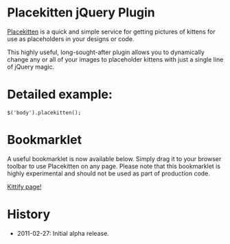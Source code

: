 # Placekitten jQuery Plugin

[Placekitten](http://placekitten.com) is a quick and simple service for getting pictures of kittens for use as placeholders in your designs or code.

This highly useful, long-sought-after plugin allows you to dynamically change any or all of your images to placeholder kittens with just a single line of jQuery magic.

# Detailed example:

    $('body').placekitten();

# Bookmarklet

A useful bookmarklet is now available below.  Simply drag it to your browser toolbar to use Placekitten on any page.  Please note that this bookmarklet is highly experimental and should not be used as part of production code.

<a href="javascript:var%20complete=function(){(function($){$.fn.placekitten=function(){this.find('img').each(function(i,img){var%20w=img.width;var%20h=img.height;if(w&&h){var%20src='http://placekitten.com/'+w+'/'+h;im
g.src=src;}});};})(jQuery);$(function(){$('body').placekitten()});};%20if(typeof%20jQuery=='undefined'){var%20jQ=document.createElement('script');jQ.type='text/javascript';jQ.onload=complete;jQ.src='http://ajax.googleapis.c
om/ajax/libs/jquery/1/jquery.min.js';document.body.appendChild(jQ);}else{complete();};void(0)">Kittify page!</a>


# History

* 2011-02-27: Initial alpha release.


